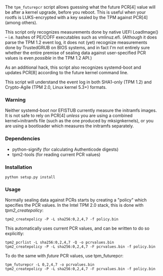 The `tpm_futurepcr` script allows guessing what the future PCR[4] value will be after a kernel upgrade, before you reboot. This is useful when your rootfs is LUKS-encrypted with a key sealed by the TPM against PCR[4] (among others).

This script only recognizes measurements done by native UEFI LoadImage() – i.e. hashes of PE/COFF executables such as vmlinuz.efi. (Although it does parse the TPM 1.2 event log, it does not (yet) recognize measurements done by TrustedGRUB on BIOS systems, and in fact I'm not entirely sure whether the entire premise of sealing data against user-specified PCR values is even _possible_ in the TPM 1.2 API.)

As an additional hack, this script also recognizes systemd-boot and updates PCR[8] according to the future kernel command line.

This script will understand the event log in both SHA1-only (TPM 1.2) and Crypto-Agile (TPM 2.0, Linux kernel 5.3+) formats.

### Warning

Neither systemd-boot nor EFISTUB currently measure the initramfs images. It is not safe to rely on PCR[4] _unless_ you are using a combined kernel+initramfs file (such as the one produced by mksignkernels), or you are using a bootloader which measures the initramfs separately.

### Dependencies

 * python-signify (for calculating Authenticode digests)
 * tpm2-tools (for reading current PCR values)

### Installation
  
`python setup.py install`

### Usage

Normally sealing data against PCRs starts by creating a "policy" which specifies the PCR values. In the Intel TPM 2.0 stack, this is done with *tpm2_createpolicy*:

    tpm2_createpolicy -P -L sha256:0,2,4,7 -f policy.bin

This automatically uses current PCR values, and can be written to do so explicitly:

    tpm2_pcrlist -L sha256:0,2,4,7 -Q -o pcrvalues.bin
    tpm2_createpolicy -P -L sha256:0,2,4,7 -F pcrvalues.bin -f policy.bin

To do the same with *future* PCR values, use tpm\_futurepcr:

    tpm_futurepcr -L 0,2,4,7 -o pcrvalues.bin
    tpm2_createpolicy -P -L sha256:0,2,4,7 -F pcrvalues.bin -f policy.bin
